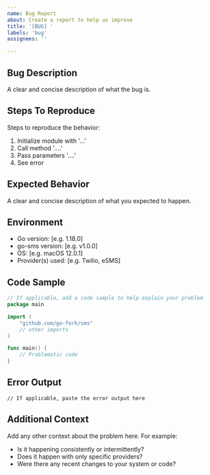 ```yaml
---
name: Bug Report
about: Create a report to help us improve
title: '[BUG] '
labels: 'bug'
assignees: ''

---
```


## Bug Description
A clear and concise description of what the bug is.

## Steps To Reproduce
Steps to reproduce the behavior:
1. Initialize module with '...'
2. Call method '....'
3. Pass parameters '....'
4. See error

## Expected Behavior
A clear and concise description of what you expected to happen.

## Environment
- Go version: [e.g. 1.18.0]
- go-sms version: [e.g. v1.0.0]
- OS: [e.g. macOS 12.0.1]
- Provider(s) used: [e.g. Twilio, eSMS]

## Code Sample
```go
// If applicable, add a code sample to help explain your problem
package main

import (
    "github.com/go-fork/sms"
    // other imports
)

func main() {
    // Problematic code
}
```

## Error Output
```
// If applicable, paste the error output here
```

## Additional Context
Add any other context about the problem here. For example:
- Is it happening consistently or intermittently?
- Does it happen with only specific providers?
- Were there any recent changes to your system or code?
